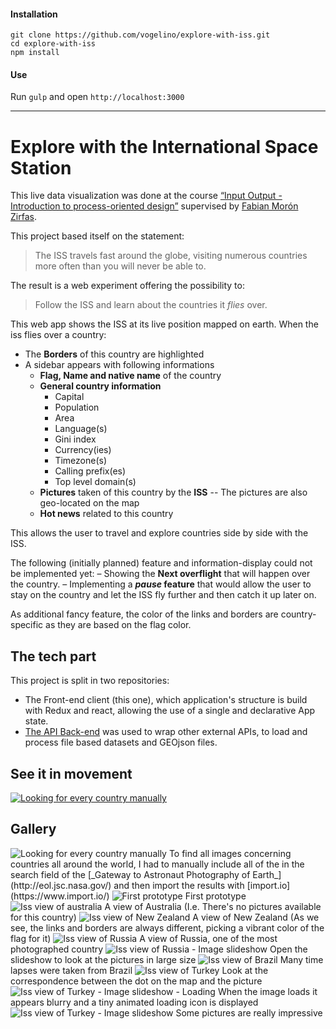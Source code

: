 #### Installation
```
git clone https://github.com/vogelino/explore-with-iss.git
cd explore-with-iss
npm install
```

#### Use
Run `gulp` and open `http://localhost:3000`

---

# Explore with the International Space Station

This live data visualization was done at the course [“Input Output - Introduction to process-oriented design”]( https://fhp.incom.org/workspace/6176) supervised by [Fabian Morón Zirfas]( http://fabianmoronzirfas.me/).

This project based itself on the statement:

> The ISS travels fast around the globe, visiting numerous countries more often than you will never be able to.

The result is a web experiment offering the possibility to:

> Follow the ISS and learn about the countries it _flies_ over.

This web app shows the ISS at its live position mapped on earth. When the iss flies over a country:
- The **Borders** of this country are highlighted
- A sidebar appears with following informations
  - **Flag, Name and native name** of the country
  - **General country information**
    - Capital
    - Population
    - Area
    - Language(s)
    - Gini index
    - Currency(ies)
    - Timezone(s)
    - Calling prefix(es)
    - Top level domain(s)
  - **Pictures** taken of this country by the **ISS**
    -- The pictures are also geo-located on the map
  - **Hot news** related to this country

This allows the user to travel and explore countries side by side with the ISS.

The following (initially planned) feature and information-display could not be implemented yet:
– Showing the **Next overflight** that will happen over the country.
– Implementing a **_pause_ feature** that would allow the user to stay on the country and let the ISS fly further and then catch it up later on.

As additional fancy feature, the color of the links and borders are country-specific as they are based on the flag color.

## The tech part

This project is split in two repositories:
- The Front-end client (this one), which application's structure is build with Redux and react, allowing the use of a single and declarative App state.
- [The API Back-end](https://github.com/vogelino/explore-with-iss-api) was used to wrap other external APIs, to load and process file based datasets and GEOjson files.

## See it in movement
[<img src="http://demo.vogelino.com/explore-with-iss/SearchForPhotosByCOuntry.png" alt="Looking for every country manually"/>](https://vimeo.com/148945877)

## Gallery
<img src="http://demo.vogelino.com/explore-with-iss/play.png" alt="Looking for every country manually"/>
To find all images concerning countries all around the world, I had to manually include all of the in the search field of the [_Gateway to Astronaut Photography of Earth_](http://eol.jsc.nasa.gov/) and then import the results with [import.io](https://www.import.io/)

<img src="http://demo.vogelino.com/explore-with-iss/state1.png" alt="First prototype"/>
First prototype

<img src="http://demo.vogelino.com/explore-with-iss/state2-australia.png" alt="Iss view of australia"/>
A view of Australia (I.e. There's no pictures available for this country)

<img src="http://demo.vogelino.com/explore-with-iss/state3-newzealand.png" alt="Iss view of New Zealand"/>
A view of New Zealand (As we see, the links and borders are always different, picking a vibrant color of the flag for it)

<img src="http://demo.vogelino.com/explore-with-iss/state4-russia.png" alt="Iss view of Russia"/>
A view of Russia, one of the most photographed country

<img src="http://demo.vogelino.com/explore-with-iss/state4-russia-slideshow.png" alt="Iss view of Russia - Image slideshow"/>
Open the slideshow to look at the pictures in large size

<img src="http://demo.vogelino.com/explore-with-iss/state5-brazil.png" alt="Iss view of Brazil"/>
Many time lapses were taken from Brazil

<img src="http://demo.vogelino.com/explore-with-iss/state6-turkey.png" alt="Iss view of Turkey"/>
Look at the correspondence between the dot on the map and the picture

<img src="http://demo.vogelino.com/explore-with-iss/state6-turkey-slideshow-loading.png" alt="Iss view of Turkey - Image slideshow - Loading"/>
When the image loads it appears blurry and a tiny animated loading icon is displayed

<img src="http://demo.vogelino.com/explore-with-iss/state6-turkey-slideshow.png" alt="Iss view of Turkey - Image slideshow"/>
Some pictures are really impressive

